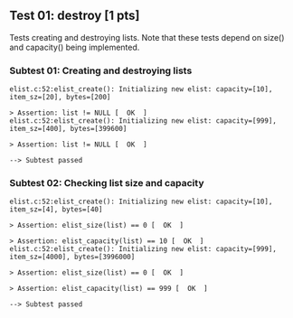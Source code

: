 ## Test 01: destroy [1 pts]

Tests creating and destroying lists. Note that these tests depend on size() and capacity() being implemented.

### Subtest 01: Creating and destroying lists
```
elist.c:52:elist_create(): Initializing new elist: capacity=[10], item_sz=[20], bytes=[200]

> Assertion: list != NULL [  OK  ]
elist.c:52:elist_create(): Initializing new elist: capacity=[999], item_sz=[400], bytes=[399600]

> Assertion: list != NULL [  OK  ]

--> Subtest passed
```

### Subtest 02: Checking list size and capacity
```
elist.c:52:elist_create(): Initializing new elist: capacity=[10], item_sz=[4], bytes=[40]

> Assertion: elist_size(list) == 0 [  OK  ]

> Assertion: elist_capacity(list) == 10 [  OK  ]
elist.c:52:elist_create(): Initializing new elist: capacity=[999], item_sz=[4000], bytes=[3996000]

> Assertion: elist_size(list) == 0 [  OK  ]

> Assertion: elist_capacity(list) == 999 [  OK  ]

--> Subtest passed
```

